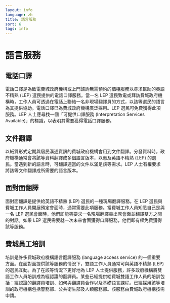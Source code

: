 ```yaml
---
layout: info
language: zh
title: 語言服務
sort: 6
tags: info
---
```

語言服務
=================

電話口譯
-------------------------
電話口譯是為致電費城政府機構或上門諮詢無需預約的櫃檯服務以尋求幫助的英語不精熟 (LEP) 選民提供的電話口譯服務。當一名 LEP 選民致電或拜訪費城政府機構時，工作人員可透過在電話上聯絡一名非現場翻譯員的方式，以該等選民的語言為其提供協助。電話口譯已為費城政府機構廣泛採用。LEP 選民可免費獲得此項服務。LEP 人士應尋找一個「可提供口譯服務 (Interpretation Services Available)」的標識，以表明其需要獲得電話口譯服務。

文件翻譯
--------------------
以紙質形式定期與居民溝通資訊的費城政府機構會用到文件翻譯。分發資料時，政府機構通常會將該等資料翻譯成多個語言版本，以惠及英語不精熟 (LEP) 的選民。當遇到新的語言時，可翻譯適當的文件以滿足該等需求。LEP 人士有權要求將該等文件翻譯成所需要的語言版本。

面對面翻譯
------------------------
面對面翻譯是提供給英語不精熟 (LEP) 選民的一種現場翻譯服務。在 LEP 選民與費城工作人員開展預定會面時，通常需要此項服務。當費城工作人員知悉自己是與一名 LEP 選民會面時，他們即能夠要求一名現場翻譯員出席會面並翻譯雙方之間的對話。如果 LEP 選民需要就一次未來會面獲得口譯服務，他們即有權免費獲得該等服務。

費城員工培訓 
--------------------------
培訓是許多費城政府機構語言翻譯服務 (language access service) 的一個重要方面。在面對面提供該等服務的情況下，雙語工作人員通常可與英語不精熟 (LEP) 的選民互動。為了在該等情況下更好地為 LEP 人士提供服務，許多政府機構將雙語工作人員培訓成為經認證的翻譯員。某些已經提供給費城雙語工作人員的培訓包括：經認證的翻譯員培訓、如何與翻譯員合作以及基礎語言課程。已經採用該等培訓的政府機構包括警務部、公共衛生部及人類服務部。該服務由費城政府機構按需申請。
